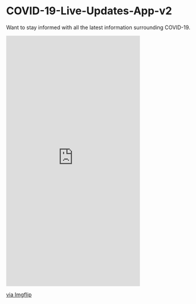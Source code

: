 # COVID-19-Live-Updates-App-v2
Want to stay informed with all the latest information surrounding COVID-19.

<div style="width:360px;max-width:100%;"><div style="height:0;padding-bottom:187.5%;position:relative;"><iframe width="360" height="675" style="position:absolute;top:0;left:0;width:100%;height:100%;" frameBorder="0" src="https://imgflip.com/embed/48ralm"></iframe></div><p><a href="https://imgflip.com/gif/48ralm">via Imgflip</a></p></div>
